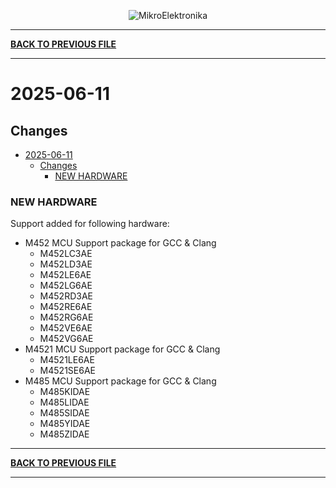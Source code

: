<p align="center">
  <img src="http://www.mikroe.com/img/designs/beta/logo_small.png?raw=true" alt="MikroElektronika"/>
</p>

---

**[BACK TO PREVIOUS FILE](../changelog.md)**

---

# 2025-06-11

## Changes

- [2025-06-11](#2025-06-11)
  - [Changes](#changes)
    - [NEW HARDWARE](#new-hardware)

### NEW HARDWARE

Support added for following hardware:

+ M452 MCU Support package for GCC & Clang
  + M452LC3AE
  + M452LD3AE
  + M452LE6AE
  + M452LG6AE
  + M452RD3AE
  + M452RE6AE
  + M452RG6AE
  + M452VE6AE
  + M452VG6AE
+ M4521 MCU Support package for GCC & Clang
  + M4521LE6AE
  + M4521SE6AE
+ M485 MCU Support package for GCC & Clang
  + M485KIDAE
  + M485LIDAE
  + M485SIDAE
  + M485YIDAE
  + M485ZIDAE

---

**[BACK TO PREVIOUS FILE](../changelog.md)**

---
